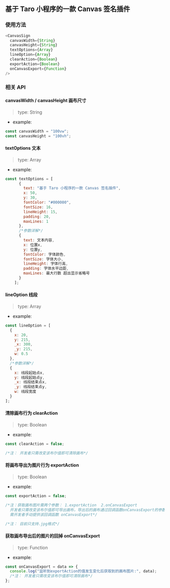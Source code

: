 ## 基于 Taro 小程序的一款 Canvas 签名插件

### 使用方法

```js
<CanvasSign
  canvasWidth={String}
  canvasHeight={String}
  textOptions={Array}
  lineOption={Array}
  clearAction={Boolean}
  exportAction={Boolean}
  onCanvasExport={Function}
/>
```

### 相关 API

#### canvasWidth / canvasHeight 画布尺寸

> type: String

- example:

```js
const canvasWidth = "100vw";
const canvasHeight = "100vh";
```

#### textOptions 文本

> type: Array

- example:

```js
const textOptions = [
      {
        text: "基于 Taro 小程序的一款 Canvas 签名插件",
        x: 50,
        y: 30,
        fontColor: "#000000",
        fontSize: 16,
        lineHeight: 15,
        padding: 20,
        maxLines: 1
      },
      /*参数详解*/
      {
        text: 文本内容,
        x: 位置x,
        y: 位置y,
        fontColor: 字体颜色,
        fontSize: 字体大小,
        lineHeight: 字体行高,
        padding: 字体水平边距,
        maxLines: 最大行数 超出显示省略号
      }
    ];
```

#### lineOption 线段

> type: Array

- example:

```js
const lineOption = [
  {
    x: 20,
    y: 215,
    _x: 300,
    _y: 215,
    w: 0.5
  },
  /*参数详解*/
  {
    x: 线段起始点x,
    y: 线段起始点y,
    _x: 线段结束点x,
    _y: 线段结束点y,
    w: 线段宽度
  }
];
```

#### 清除画布行为 clearAction

> type: Boolean

- example:

```js
const clearAction = false;

/*注： 开发者只需改变该布尔值即可清除画布*/
```

#### 将画布导出为图片行为 exportAction

> type: Boolean

- example:

```js
const exportAction = false;

/*注：获取画布图片需两个参数： 1.exportAction  2.onCanvasExport
  开发者只需改变该布尔值即可导出画布，导出后的画布通过回调函数onCanvasExport的参数拿到
  需开发者手动提供该回调函数 onCanvasExport*/

/*注： 目前只支持.jpg格式*/
```

#### 获取画布导出后的图片的回掉 onCanvasExport

> type: Function

- example:

```js
const onCanvasExport = data => {
  console.log("监听到exportAction的值发生变化后获取到的画布图片:", data);
  /*注： 开发者只需改变该布尔值即可清除画布*/
};
```
